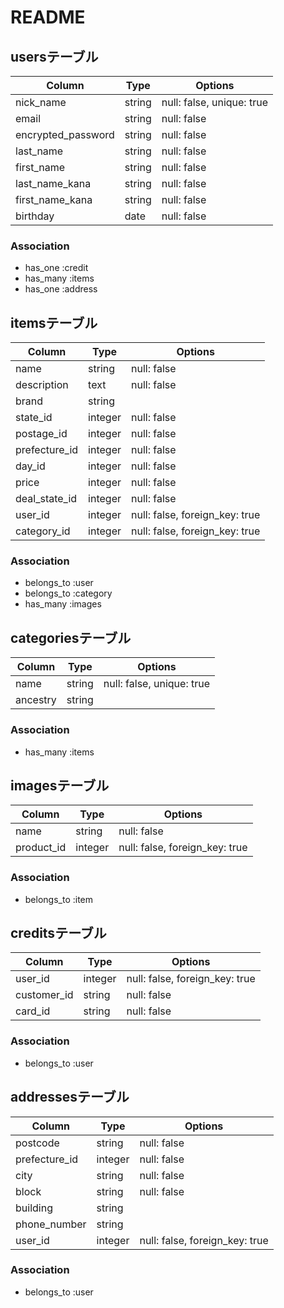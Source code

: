 # README

## usersテーブル
|Column|Type|Options|
|------|----|-------|
|nick_name|string|null: false, unique: true|
|email|string|null: false|
|encrypted_password|string|null: false|
|last_name|string|null: false|
|first_name|string|null: false|
|last_name_kana|string|null: false|
|first_name_kana|string|null: false|
|birthday|date|null: false|
### Association
- has_one :credit
- has_many :items
- has_one :address

## itemsテーブル
|Column|Type|Options|
|------|----|-------|
|name|string|null: false|
|description|text|null: false|
|brand|string||
|state_id|integer|null: false|
|postage_id|integer|null: false|
|prefecture_id|integer|null: false|
|day_id|integer|null: false|
|price|integer|null: false|
|deal_state_id|integer|null: false|
|user_id|integer|null: false, foreign_key: true|
|category_id|integer|null: false, foreign_key: true|
### Association
- belongs_to :user
- belongs_to :category
- has_many :images

## categoriesテーブル
|Column|Type|Options|
|------|----|-------|
|name|string|null: false, unique: true|
|ancestry|string||
### Association
- has_many :items

## imagesテーブル
|Column|Type|Options|
|------|----|-------|
|name|string|null: false|
|product_id|integer|null: false, foreign_key: true|
### Association
- belongs_to :item

## creditsテーブル
|Column|Type|Options|
|------|----|-------|
|user_id|integer|null: false, foreign_key: true|
|customer_id|string|null: false|
|card_id|string|null: false|
### Association
- belongs_to :user

## addressesテーブル
|Column|Type|Options|
|------|----|-------|
|postcode|string|null: false|
|prefecture_id|integer|null: false|
|city|string|null: false|
|block|string|null: false|
|building|string||
|phone_number|string||
|user_id|integer|null: false, foreign_key: true|
### Association
- belongs_to :user
